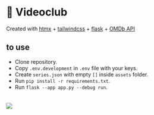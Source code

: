 # 📼 Videoclub

Created with
<a
						href="https://htmx.org/"
						target="_blank"
						rel="noopener noreferrer"
						>htmx</a
					> +
<a
						href="https://tailwindcss.com/"
						target="_blank"
						rel="noopener noreferrer"
						>tailwindcss</a
					> +
<a
						href="https://flask.palletsprojects.com/en/3.0.x/"
						target="_blank"
						rel="noopener noreferrer"
						>flask</a
					> +
<a
						href="https://www.omdbapi.com/"
						target="_blank"
						rel="noopener noreferrer"
						>OMDb API</a
					>
</p>

## to use

- Clone repository.
- Copy `.env.development` in `.env` file with your keys.
- Create `series.json` with empty `[]` inside `assets` folder.
- Run `pip install -r requirements.txt`.
- Run `flask --app app.py --debug run`.

<a
				href="https://htmx.org/"
				class="underline hover:text-pink-400"
				target="_blank"
				rel="noopener noreferrer"
			>
				<img src="https://htmx.org/img/createdwith.jpeg" style="max-height: 60px;
				margin: 20px auto" >
			</a>

